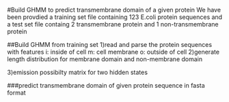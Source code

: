 #Build GHMM to predict transmembrane domain of a given protein
We have been provdied a training set file containing 123 E.coli protein sequences and a test set file containg 2 transmembrane protein and 1 non-transmembrane protein

##Build GHMM from training set
1)read and parse the protein sequences with features
i: inside of cell
m: cell membrane
o: outside of cell
2)generate length distribution for membrane domain and non-membrane domain

3)emission possibilty matrix for two hidden states

###predict transmembrane domain of given protein sequence in fasta format
